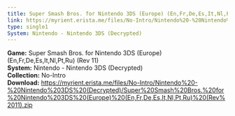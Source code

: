 ```yaml
---
title: Super Smash Bros. for Nintendo 3DS (Europe) (En,Fr,De,Es,It,Nl,Pt,Ru) (Rev 11)
link: https://myrient.erista.me/files/No-Intro/Nintendo%20-%20Nintendo%203DS%20(Decrypted)/Super%20Smash%20Bros.%20for%20Nintendo%203DS%20(Europe)%20(En,Fr,De,Es,It,Nl,Pt,Ru)%20(Rev%2011).zip
type: single1
System: Nintendo - Nintendo 3DS (Decrypted)
---
```

<b>Game:</b> Super Smash Bros. for Nintendo 3DS (Europe) (En,Fr,De,Es,It,Nl,Pt,Ru) (Rev 11)<br>
<b>System:</b> Nintendo - Nintendo 3DS (Decrypted)<br>
<b>Collection:</b> No-Intro<br>
<b>Download:</b> https://myrient.erista.me/files/No-Intro/Nintendo%20-%20Nintendo%203DS%20(Decrypted)/Super%20Smash%20Bros.%20for%20Nintendo%203DS%20(Europe)%20(En,Fr,De,Es,It,Nl,Pt,Ru)%20(Rev%2011).zip